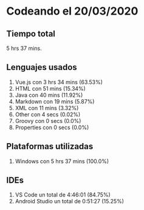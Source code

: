 # Codeando el 20/03/2020

## Tiempo total
5 hrs 37 mins.

## Lenguajes usados
1. Vue.js con 3 hrs 34 mins (63.53%)
1. HTML con 51 mins (15.34%)
1. Java con 40 mins (11.92%)
1. Markdown con 19 mins (5.87%)
1. XML con 11 mins (3.32%)
1. Other con 4 secs (0.02%)
1. Groovy con 0 secs (0.0%)
1. Properties con 0 secs (0.0%)

## Plataformas utilizadas
1. Windows con 5 hrs 37 mins (100.0%)

## IDEs
1. VS Code un total de 4:46:01 (84.75%)
1. Android Studio un total de 0:51:27 (15.25%)
